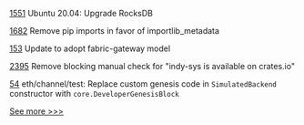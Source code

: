 
[1551](https://github.com/hyperledger/indy-plenum/issues/1551) Ubuntu 20.04: Upgrade RocksDB

[1682](https://github.com/hyperledger/indy-node/issues/1682) Remove pip imports in favor of importlib_metadata

[153](https://github.com/hyperledger/fabric-sdk-py/issues/153) Update to adopt fabric-gateway model

[2395](https://github.com/hyperledger/indy-sdk/issues/2395) Remove blocking manual check for "indy-sys is available on crates.io"

[54](https://github.com/hyperledger-labs/go-perun/issues/54) eth/channel/test: Replace custom genesis code in `SimulatedBackend` constructor with `core.DeveloperGenesisBlock`


[See more >>>](https://start-here.hyperledger.org/issues)
